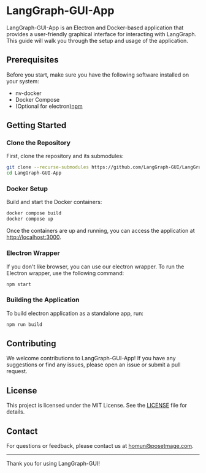 # LangGraph-GUI-App

LangGraph-GUI-App is an Electron and Docker-based application that provides a user-friendly graphical interface for interacting with LangGraph. This guide will walk you through the setup and usage of the application.

## Prerequisites

Before you start, make sure you have the following software installed on your system:
 
- nv-docker
- Docker Compose
- (Optional for electron)[npm](https://www.npmjs.com/)


## Getting Started

### Clone the Repository

First, clone the repository and its submodules:

```bash
git clone --recurse-submodules https://github.com/LangGraph-GUI/LangGraph-GUI-App.git
cd LangGraph-GUI-App
```

### Docker Setup

Build and start the Docker containers:

```bash
docker compose build
docker compose up
```

Once the containers are up and running, you can access the application at [http://localhost:3000](http://localhost:3000).

### Electron Wrapper
If you don't like browser, you can use our electron wrapper.
To run the Electron wrapper, use the following command:

```bash
npm start
```

### Building the Application

To build electron application as a standalone app, run:

```bash
npm run build
```

## Contributing

We welcome contributions to LangGraph-GUI-App! If you have any suggestions or find any issues, please open an issue or submit a pull request.

## License

This project is licensed under the MIT License. See the [LICENSE](LICENSE) file for details.

## Contact

For questions or feedback, please contact us at [homun@posetmage.com](mailto:homun@posetmage.com).

---

Thank you for using LangGraph-GUI!